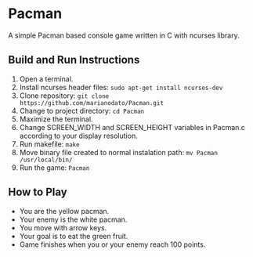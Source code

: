 # Pacman
A simple Pacman based console game written in C with ncurses library.

## Build and Run Instructions

1. Open a terminal.
2. Install ncurses header files: `sudo apt-get install ncurses-dev`
2. Clone repository: `git clone https://github.com/marianodato/Pacman.git`
3. Change to project directory: `cd Pacman`
4. Maximize the terminal.
5. Change SCREEN_WIDTH and SCREEN_HEIGHT variables in Pacman.c according to your display resolution.
6. Run makefile: `make`
7. Move binary file created to normal instalation path: `mv Pacman /usr/local/bin/`
8. Run the game: `Pacman`

## How to Play

- You are the yellow pacman.
- Your enemy is the white pacman.
- You move with arrow keys.
- Your goal is to eat the green fruit.
- Game finishes when you or your enemy reach 100 points. 
